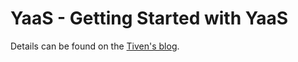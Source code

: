 # YaaS - Getting Started with YaaS

Details can be found on the [Tiven's blog](http://tiven.wang/articles/getting-started-with-yaas/).
